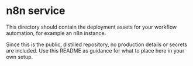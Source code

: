 # n8n service

This directory should contain the deployment assets for your workflow automation, for example an n8n instance.

Since this is the public, distilled repository, no production details or secrets are included. Use this README as guidance for what to place here in your own setup.